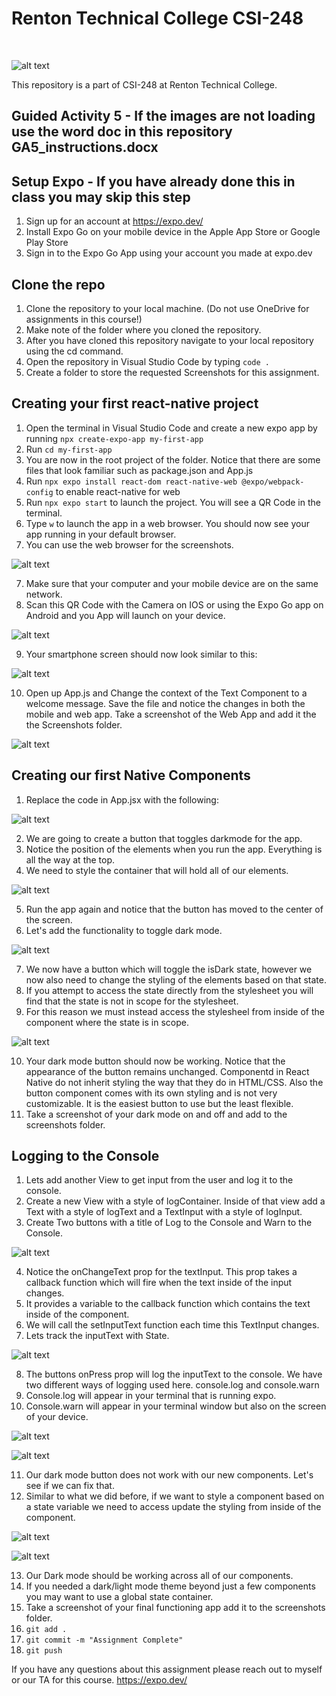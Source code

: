 # Renton Technical College CSI-248
<br />    

![alt text](images/logo.jpg)

This repository is a part of CSI-248 at Renton Technical College.

## Guided Activity 5 - If the images are not loading use the word doc in this repository GA5_instructions.docx

## Setup Expo - If you have already done this in class you may skip this step

1. Sign up for an account at https://expo.dev/
2. Install Expo Go on your mobile device in the Apple App Store or Google Play Store
3. Sign in to the Expo Go App using your account you made at expo.dev

## Clone the repo

1. Clone the repository to your local machine. (Do not use OneDrive for assignments in this course!)
2. Make note of the folder where you cloned the repository.
3. After you have cloned this repository navigate to your local repository using the cd command.
4. Open the repository in Visual Studio Code by typing `code .`
5. Create a folder to store the requested Screenshots for this assignment.

## Creating your first react-native project
1. Open the terminal in Visual Studio Code and create a new expo app by running `npx create-expo-app my-first-app`
2. Run `cd my-first-app`
3. You are now in the root project of the folder. Notice that there are some files that look familiar such as package.json and App.js
4. Run `npx expo install react-dom react-native-web @expo/webpack-config` to enable react-native for web
5. Run `npx expo start` to launch the project. You will see a QR Code in the terminal.
6. Type `w` to launch the app in a web browser. You should now see your app running in your default browser.
7. You can use the web browser for the screenshots.

![alt text](images/1.png)

7. Make sure that your computer and your mobile device are on the same network.
8. Scan this QR Code with the Camera on IOS or using the Expo Go app on Android and you App will launch on your device.

![alt text](images/2.png)

9. Your smartphone screen should now look similar to this:

![alt text](images/3.png)

10. Open up App.js and Change the context of the Text Component to a welcome message. Save the file and notice the changes in both the mobile and web app. Take a screenshot of the Web App and add it the the Screenshots folder.

![alt text](images/4.png)

## Creating our first Native Components

1. Replace the code in App.jsx with the following:

![alt text](images/5.png)

2. We are going to create a button that toggles darkmode for the app.
3. Notice the position of the elements when you run the app. Everything is all the way at the top.
4. We need to style the container that will hold all of our elements.

![alt text](images/6.png)

5. Run the app again and notice that the button has moved to the center of the screen.
6. Let's add the functionality to toggle dark mode.

![alt text](images/7.png)

7. We now have a button which will toggle the isDark state, however we now also need to change the styling of the elements based on that state.
8. If you attempt to access the state directly from the stylesheet you will find that the state is not in scope for the stylesheet.
9. For this reason we must instead access the stylesheel from inside of the component where the state is in scope.

![alt text](images/8.png)

10. Your dark mode button should now be working. Notice that the appearance of the button remains unchanged. Componentd in React Native do not inherit styling the way that they do in HTML/CSS. Also the button component comes with its own styling and is not very customizable. It is the easiest button to use but the least flexible.
11. Take a screenshot of your dark mode on and off and add to the screenshots folder.

## Logging to the Console

1. Lets add another View to get input from the user and log it to the console.
2. Create a new View with a style of logContainer. Inside of that view add a Text with a style of logText and a TextInput with a style of logInput.
3. Create Two buttons with a title of Log to the Console and Warn to the Console.

![alt text](images/9.png)

4. Notice the onChangeText prop for the textInput. This prop takes a callback function which will fire when the text inside of the input changes.
5. It provides a variable to the callback function which contains the text inside of the component.
6. We will call the setInputText function each time this TextInput changes.
7. Lets track the inputText with State.

![alt text](images/10.png)

8. The buttons onPress prop will log the inputText to the console. We have two different ways of logging used here. console.log and console.warn
9. Console.log will appear in your terminal that is running expo.
10. Console.warn will appear in your terminal window but also on the screen of your device.

![alt text](images/11.png)

![alt text](images/12.png)

11. Our dark mode button does not work with our new components. Let's see if we can fix that.
12. Similar to what we did before, if we want to style a component based on a state variable we need to access update the styling from inside of the component.

![alt text](images/13.png)

![alt text](images/14.png)

13. Our Dark mode should be working across all of our components.
14. If you needed a dark/light mode theme beyond just a few components you may want to use a global state container.
15. Take a screenshot of your final functioning app add it to the screenshots folder.
16. `git add .`
17. `git commit -m "Assignment Complete"`
18. `git push`

If you have any questions about this assignment please reach out to myself or our TA for this course. 
https://expo.dev/
